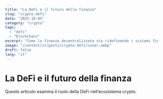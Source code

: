 ```yaml
---
title: "La DeFi e il futuro della finanza"
slug: "crypto-defi"
date: "2025-10-05"
category: "crypto"
tags:
  - "defi"
  - "blockchain"
excerpt: "Come la finanza decentralizzata sta ridefinendo i sistemi finanziari globali."
image: "/content/it/posts/crypto-defi/cover.webp"
draft: false
lang: "it"
---
```


# La DeFi e il futuro della finanza

Questo articolo esamina il ruolo della DeFi nell’ecosistema crypto.